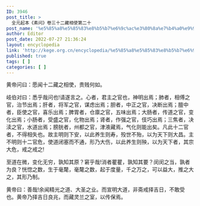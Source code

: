 ```yaml
---
ID: 3946
post_title: >
  全元起本《素问》卷三十二藏相使第二十
post_name: '%e5%85%a8%e5%85%83%e8%b5%b7%e6%9c%ac%e3%80%8a%e7%b4%a0%e9%97%ae%e3%80%8b%e5%8d%b7%e4%b8%89%e5%8d%81%e4%ba%8c%e8%97%8f%e7%9b%b8%e4%bd%bf%e7%ac%ac%e4%ba%8c%e5%8d%81'
author: Editor
post_date: 2022-07-27 21:36:24
layout: encyclopedia
link: 'http://kege.org.cn/encyclopedia/%e5%85%a8%e5%85%83%e8%b5%b7%e6%9c%ac%e3%80%8a%e7%b4%a0%e9%97%ae%e3%80%8b%e5%8d%b7%e4%b8%89%e5%8d%81%e4%ba%8c%e8%97%8f%e7%9b%b8%e4%bd%bf%e7%ac%ac%e4%ba%8c%e5%8d%81'
published: true
tags: [ ]
categories: [ ]
---
```

黄帝问曰：愿闻十二藏之相使，贵贱何如。

岐伯对曰：悉乎哉问也!请遂言之。心者，君主之官也，神明出焉；肺者，相傅之官，治节出焉；肝者，将军之官，谋虑出焉；胆者，中正之官，决断出焉；膻中者，臣使之官，喜乐出焉；脾胃者，仓廪之官，五味出焉；大肠者，传道之官，变化出焉；小肠者，受盛之官，化物出焉；肾者，作强之官，伎巧出焉；三焦者，决渎之官，水道出焉；膀胱者，州都之官，津液藏焉，气化则能出矣。凡此十二官者，不得相失也。故主明则下安，以此养生则寿，殁世不殆，以为天下则大昌。主不明则十二官危，使道闭塞而不通，形乃大伤，以此养生则殃，以为天下者，其宗大危，戒之戒之!

至道在微，变化无穷，孰知其原？窘乎哉!消者瞿瞿，孰知其要？闵闵之当，孰者为良？恍惚之数，生于毫氂，毫氂之数，起于度量，千之万之，可以益大，推之大之，其形乃制。

黄帝曰：善哉!余闻精光之道、大圣之业。而宣明大道，非斋戒择吉日，不敢受也。黄帝乃择吉日良兆，而藏灵兰之室，以传保焉。